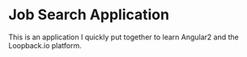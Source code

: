 # Job Search Application

This is an application I quickly put together to learn Angular2 and the Loopback.io platform.
